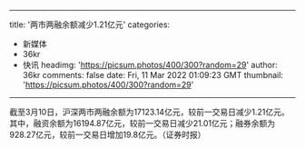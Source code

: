
---
title: '两市两融余额减少1.21亿元'
categories: 
 - 新媒体
 - 36kr
 - 快讯
headimg: 'https://picsum.photos/400/300?random=29'
author: 36kr
comments: false
date: Fri, 11 Mar 2022 01:09:23 GMT
thumbnail: 'https://picsum.photos/400/300?random=29'
---

<div>   
截至3月10日，沪深两市两融余额为17123.14亿元，较前一交易日减少1.21亿元。其中，融资余额为16194.87亿元，较前一交易日减少21.01亿元；融券余额为928.27亿元，较前一交易日增加19.8亿元。（证券时报）  
</div>
            
